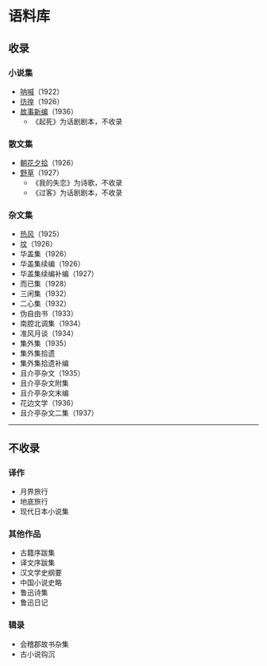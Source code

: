 # 语料库

## 收录

### 小说集
* [呐喊](呐喊.txt)（1922）
* [彷徨](彷徨.txt)（1926）
* [故事新编](故事新编.txt)（1936）
  * 《起死》为话剧剧本，不收录

### 散文集
* [朝花夕拾](朝花夕拾.txt)（1926）
* [野草](野草.txt)（1927）
  * 《我的失恋》为诗歌，不收录
  * 《过客》为话剧剧本，不收录

### 杂文集
* [热风](热风.txt)（1925）
* [坟](坟.txt)（1926）
* 华盖集（1926）
* 华盖集续编（1926）
* 华盖集续编补编（1927）
* 而已集（1928）
* 三闲集（1932）
* 二心集（1932）
* 伪自由书（1933）
* 南腔北调集（1934）
* 准风月谈（1934）
* 集外集（1935）
* 集外集拾遗
* 集外集拾遗补编
* 且介亭杂文（1935）
* 且介亭杂文附集
* 且介亭杂文末编
* 花边文学（1936）
* 且介亭杂文二集（1937）

---

## 不收录

### 译作
* 月界旅行
* 地底旅行
* 现代日本小说集

### 其他作品
* 古籍序跋集
* 译文序跋集
* 汉文学史纲要
* 中国小说史略
* 鲁迅诗集
* 鲁迅日记

### 辑录
* 会稽郡故书杂集
* 古小说钩沉

